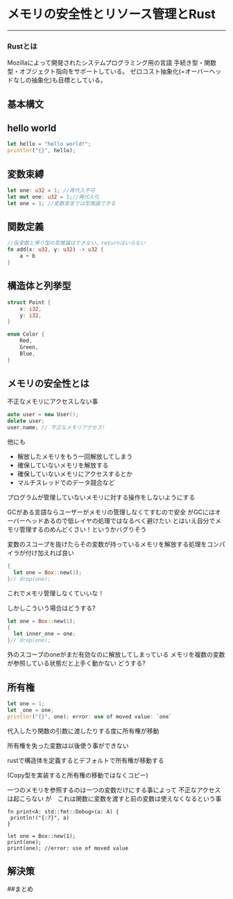 # メモリの安全性とリソース管理とRust
________



### Rustとは

Mozillaによって開発されたシステムプログラミング用の言語
手続き型・関数型・オブジェクト指向をサポートしている。
ゼロコスト抽象化(=オーバーヘッドなしの抽象化)も目標としている。



## 基本構文


## hello world
```rust
let hello = "hello world!";
println!("{}", hello);
```


## 変数束縛
```rust
let one: u32 = 1; //再代入不可
let mut one: u32 = 1;//再代入化
let one = 1; //変数宣言では型推論できる
```


## 関数定義
```rust
//仮変数と帰り型の型推論はできない。returnはいらない
fn add(x: u32, y: u32) -> u32 {
    a + b
}
```

## 構造体と列挙型
```rust
struct Point {
    x: i32,
    y: i32,
}

enum Color {
    Red,
    Green,
    Blue,
}
```



## メモリの安全性とは
不正なメモリにアクセスしない事

```cpp
auto user = new User();
delete user;
user.name; // 不正なメモリアクセス!
```


他にも
- 解放したメモリをもう一回解放してしまう
- 確保していないメモリを解放する
- 確保していないメモリにアクセスするとか
- マルチスレッドでのデータ競合など


プログラムが管理していないメモリに対する操作をしないようにする


GCがある言語ならユーザーがメモリの管理しなくてすむので安全
がGCにはオーバーヘッドあるので低レイヤの処理ではなるべく避けたい
とはいえ自分でメモリ管理するのめんどくさい！というかバグりそう





変数のスコープを抜けたらその変数が持っているメモリを解放する処理をコンパイラが付け加えれば良い
```rust
{
  let one = Box::new(1);
}// drop(one); 
```


これでメモリ管理しなくていいな！


しかしこういう場合はどうする?
```rust
let one = Box::new(1);
{
  let inner_one = one;
}// drop(one); 
```


外のスコープのoneがまだ有効なのに解放してしまっている
メモリを複数の変数が参照している状態だと上手く動かない
どうする?



## 所有権

```rust
let one = 1;
let _one = one;
println!("{}", one); error: use of moved value: `one`
```


代入したり関数の引数に渡したりする度に所有権が移動

所有権を失った変数は以後使う事ができない

rustで構造体を定義するとデフォルトで所有権が移動する

(Copy型を実装すると所有権の移動ではなくコピー)


一つのメモリを参照するのは一つの変数だけにする事によって
不正なアクセスは起こらない
が　これは関数に変数を渡すと前の変数は使えなくなるという事
```
fn print<A: std::fmt::Debug>(a: A) {
 println!("{:?}", a)
}

let one = Box::new(1);
print(one);
print(one); //error: use of moved value
```



## 解決策






##まとめ







